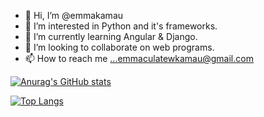 - 👋 Hi, I’m @emmakamau
- 👀 I’m interested in Python and it's frameworks.
- 🌱 I’m currently learning Angular & Django.
- 💞️ I’m looking to collaborate on web programs.
- 📫 How to reach me ...emmaculatewkamau@gmail.com


[![Anurag's GitHub stats](https://github-readme-stats.vercel.app/api?username=emmakamau&show_icons=true&theme=radical)](https://github.com/emmakamau/github-readme-stats)

[![Top Langs](https://github-readme-stats.vercel.app/api/top-langs/?username=emmakamau&theme=radical)](https://github.com/emmakamau/github-readme-stats)

<!---
emmakamau/emmakamau is a ✨ special ✨ repository because its `README.md` (this file) appears on your GitHub profile.
You can click the Preview link to take a look at your changes.
--->
